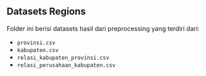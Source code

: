 ## Datasets Regions

Folder ini berisi datasets hasil dari preprocessing yang terdiri dari:

- `provinsi.csv`
- `kabupaten.csv`
- `relasi_kabupaten_provinsi.csv`
- `relasi_perusahaan_kabupaten.csv`
